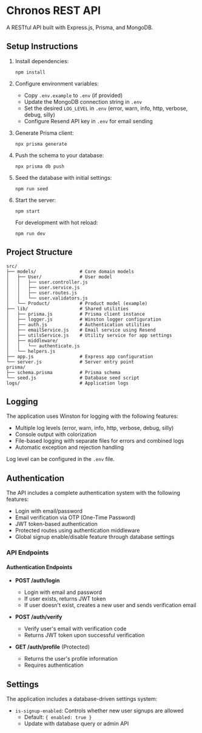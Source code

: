 # Chronos REST API

A RESTful API built with Express.js, Prisma, and MongoDB.

## Setup Instructions

1. Install dependencies:
   ```
   npm install
   ```

2. Configure environment variables:
   - Copy `.env.example` to `.env` (if provided)
   - Update the MongoDB connection string in `.env`
   - Set the desired `LOG_LEVEL` in `.env` (error, warn, info, http, verbose, debug, silly)
   - Configure Resend API key in `.env` for email sending

3. Generate Prisma client:
   ```
   npx prisma generate
   ```

4. Push the schema to your database:
   ```
   npx prisma db push
   ```

5. Seed the database with initial settings:
   ```
   npm run seed
   ```

6. Start the server:
   ```
   npm start
   ```
   
   For development with hot reload:
   ```
   npm run dev
   ```

## Project Structure

```
src/
├── models/                # Core domain models
│   ├── User/              # User model
│   │   ├── user.controller.js
│   │   ├── user.service.js
│   │   ├── user.routes.js
│   │   └── user.validators.js
│   └── Product/           # Product model (example)
├── lib/                   # Shared utilities
│   ├── prisma.js          # Prisma client instance
│   ├── logger.js          # Winston logger configuration
│   ├── auth.js            # Authentication utilities
│   ├── emailService.js    # Email service using Resend
│   ├── utilsService.js    # Utility service for app settings
│   ├── middleware/
│   │   └── authenticate.js
│   └── helpers.js
├── app.js                 # Express app configuration
└── server.js              # Server entry point
prisma/
├── schema.prisma          # Prisma schema
└── seed.js                # Database seed script
logs/                      # Application logs
```

## Logging

The application uses Winston for logging with the following features:
- Multiple log levels (error, warn, info, http, verbose, debug, silly)
- Console output with colorization
- File-based logging with separate files for errors and combined logs
- Automatic exception and rejection handling

Log level can be configured in the `.env` file.

## Authentication

The API includes a complete authentication system with the following features:

- Login with email/password
- Email verification via OTP (One-Time Password)
- JWT token-based authentication
- Protected routes using authentication middleware
- Global signup enable/disable feature through database settings

### API Endpoints

#### Authentication Endpoints

- **POST /auth/login**
  - Login with email and password
  - If user exists, returns JWT token
  - If user doesn't exist, creates a new user and sends verification email

- **POST /auth/verify**
  - Verify user's email with verification code
  - Returns JWT token upon successful verification

- **GET /auth/profile** (Protected)
  - Returns the user's profile information
  - Requires authentication

## Settings

The application includes a database-driven settings system:

- `is-signup-enabled`: Controls whether new user signups are allowed
  - Default: `{ enabled: true }`
  - Update with database query or admin API 
